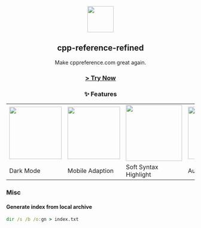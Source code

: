 <div align=center>
<img width=70 src=https://cppref.microblock.cc/favicon.ico />
<h2>cpp-reference-refined</h2>
Make cppreference.com great again.
<br/>
  <h3>
    <a href="https://cppref.microblock.cc/">&gt; Try Now</a>
  </h3>
<h3>✨ Features</h3>
<table>
  <tr>
    <td>
      <img height=140 src=https://github.com/user-attachments/assets/22a46e44-3d1c-4c38-86ea-031db8b01592 />
    </td>
    <td>
      <img height=140 src=https://github.com/user-attachments/assets/0eef26c7-75fb-406c-afcd-a344bbd45cef />
    </td>
    <td>
      <img width=150 src=https://github.com/user-attachments/assets/48c78e07-9f26-4fe3-b1fc-2fa07693b2d8 />
    </td>
    <td>
      <img height=140 src=https://github.com/user-attachments/assets/b3d30bc7-54c2-406d-a9f0-d4557466a695 />
    </td>
  </tr>
  <tr>
    <td>Dark Mode</td>
    <td>Mobile Adaption</td>
    <td>Soft Syntax Highlight</td>
    <td>Auto Language</td>
  </tr>
</table>

</div>


### Misc

#### Generate index from local archive
```bat
dir /s /b /o:gn > index.txt
```

